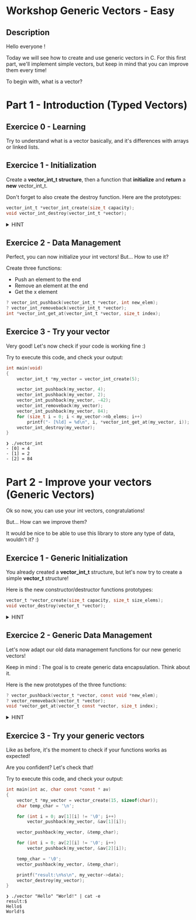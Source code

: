 # Workshop Generic Vectors - Easy

## Description
Hello everyone !

Today we will see how to create and use generic vectors in C.
For this first part, we'll implement simple vectors, but keep in mind that you can improve them every time!

To begin with, what is a vector?


# Part 1 - Introduction (Typed Vectors)

## Exercice 0 - Learning
Try to understand what is a vector basically, and it's differences with arrays or linked lists.

## Exercice 1 - Initialization
Create a **vector_int_t structure**, then a function that **initialize** and **return** a **new** vector_int_t.

Don't forget to also create the destroy function. Here are the prototypes:
```c
vector_int_t *vector_int_create(size_t capacity);
void vector_int_destroy(vector_int_t *vector);
```
<details>
  <summary> HINT </summary>

  > Vectors are similar to arrays, what informations do you really need to store?
</details>

## Exercice 2 - Data Management
Perfect, you can now initialize your int vectors! But... How to use it?

Create three functions: 
- Push an element to the end
- Remove an element at the end
- Get the x element
```c
? vector_int_pushback(vector_int_t *vector, int new_elem);
? vector_int_removeback(vector_int_t *vector);
int *vector_int_get_at(vector_int_t *vector, size_t index);
```

## Exercice 3 - Try your vector
Very good! Let's now check if your code is working fine :)

Try to execute this code, and check your output:
```c
int main(void)
{
    vector_int_t *my_vector = vector_int_create(5);

    vector_int_pushback(my_vector, 4);
    vector_int_pushback(my_vector, 2);
    vector_int_pushback(my_vector, -42);
    vector_int_removeback(my_vector);
    vector_int_pushback(my_vector, 84);
    for (size_t i = 0; i < my_vector->nb_elems; i++)
        printf("- [%ld] = %d\n", i, *vector_int_get_at(my_vector, i));
    vector_int_destroy(my_vector);
}
```
```
❯ ./vector_int 
- [0] = 4
- [1] = 2
- [2] = 84
```


# Part 2 - Improve your vectors (Generic Vectors)
Ok so now, you can use your int vectors, congratulations!

But... How can we improve them? 

It would be nice to be able to use this library to store any type of data, wouldn't it? :)

## Exercice 1 - Generic Initialization
You already created a **vector_int_t** structure, but let's now try to create a simple **vector_t** structure!

Here is the new constructor/destructor functions prototypes:
```c
vector_t *vector_create(size_t capacity, size_t size_elems);
void vector_destroy(vector_t *vector);
```
<details>
  <summary> HINT </summary>

  > How can we store any type of data in our `array`? Hmm... Check the `parameters`
</details>

## Exercice 2 - Generic Data Management
Let's now adapt our old data management functions for our new generic vectors!

Keep in mind : The goal is to create generic data encapsulation. Think about it.

Here is the new prototypes of the three functions:
```c
? vector_pushback(vector_t *vector, const void *new_elem);
? vector_removeback(vector_t *vector);
void *vector_get_at(vector_t const *vector, size_t index);
```
<details>
  <summary> HINT </summary>

  > Have you ever heard of `memcpy`?
</details>

## Exercice 3 - Try your generic vectors
Like as before, it's the moment to check if your functions works as expected!

Are you confident? Let's check that!

Try to execute this code, and check your output:
```c
int main(int ac, char const *const * av)
{
    vector_t *my_vector = vector_create(15, sizeof(char));
    char temp_char = '\n';

    for (int i = 0; av[1][i] != '\0'; i++)
        vector_pushback(my_vector, &av[1][i]);

    vector_pushback(my_vector, &temp_char);

    for (int i = 0; av[2][i] != '\0'; i++)
        vector_pushback(my_vector, &av[2][i]);

    temp_char = '\0';
    vector_pushback(my_vector, &temp_char);

    printf("result:\n%s\n", my_vector->data);
    vector_destroy(my_vector);
}
```
```
❯ ./vector "Hello" "World!" | cat -e 
result:$
Hello$
World!$
```
